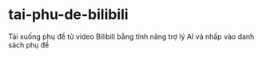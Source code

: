 # tai-phu-de-bilibili
Tải xuống phụ đề từ video Bilibili bằng tính năng trợ lý AI và nhấp vào danh sách phụ đề
